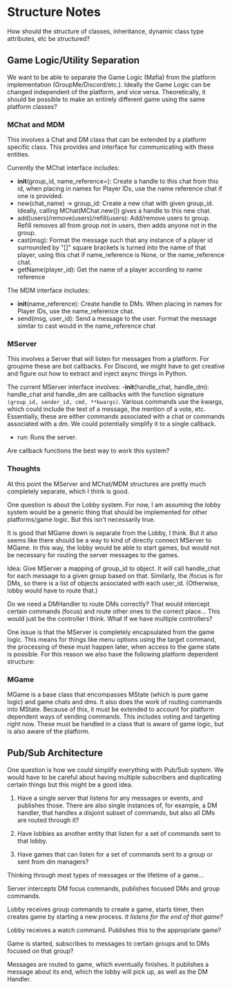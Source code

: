 # Structure Notes

How should the structure of classes, inheritance, dynamic class type attributes, etc be structured?

## Game Logic/Utility Separation

We want to be able to separate the Game Logic (Mafia) from the platform implementation (GroupMe/Discord/etc.). Ideally the Game Logic can be changed independent of the platform, and vice versa. Theoretically, it should be possible to make an entirely different game using the same platform classes?

### MChat and MDM

This involves a Chat and DM class that can be extended by a platform specific class. This provides and interface for communicating with these entities.

Currently the MChat interface includes:
- __init__(group_id, name_reference=): Create a handle to this chat from this id, when placing in names for Player IDs, use the name reference chat if one is provided.
- new(chat_name) -> group_id: Create a new chat with given group_id. Ideally, calling MChat(MChat.new()) gives a handle to this new chat.
- add(users)/remove(users)/refill(users): Add/remove users to group. Refill removes all from group not in users, then adds anyone not in the group.
- cast(msg): Format the message such that any instance of a player id surrounded by "[]" square brackets is turned into the name of that player, using this chat if name_reference is None, or the name_reference chat.
- getName(player_id): Get the name of a player according to name reference

The MDM interface includes:
- __init__(name_reference): Create handle to DMs. When placing in names for Player IDs, use the name_reference chat.
- send(msg, user_id): Send a message to the user. Format the message similar to cast would in the name_reference chat

### MServer

This involves a Server that will listen for messages from a platform. For groupme these are bot callbacks. For Discord, we might have to get creative and figure out how to extract and inject async things in Python.

The current MServer interface involves:
-__init__(handle_chat, handle_dm): handle_chat and handle_dm are callbacks with the function signature `(group_id, sender_id, cmd, **kwargs)`. Various commands use the kwargs, which could include the text of a message, the mention of a vote, etc. Essentially, these are either commands associated with a chat or commands associated with a dm. We could potentially simplify it to a single callback.
- run: Runs the server.

Are callback functions the best way to work this system?

### Thoughts

At this point the MServer and MChat/MDM structures are pretty much completely separate, which I think is good.

One question is about the Lobby system. For now, I am assuming the lobby system would be a generic thing that should be implemented for other platforms/game logic. But this isn't necessarily true.

It is good that MGame down is separate from the Lobby, I think. But it also seems like there should be a way to kind of directly connect MServer to MGame. In this way, the lobby would be able to start games, but would not be necessary for routing the server messages to the games.

Idea: Give MServer a mapping of group_id to object. It will call handle_chat for each message to a given group based on that. Similarly, the /focus is for DMs, so there is a list of objects associated with each user_id. (Otherwise, lobby would have to route that.)

Do we need a DMHandler to route DMs correctly? That would intercept certain commands (focus) and route other ones to the correct place... This would just be the controller I think. What if we have multiple controllers?

One issue is that the MServer is completely encapsulated from the game logic. This means for things like menu options using the target command, the processing of these must happen later, when access to the game state is possible. For this reason we also have the following platform dependent structure:

### MGame

MGame is a base class that encompasses MState (which is pure game logic) and game chats and dms. It also does the work of routing commands into MState. Because of this, it must be extended to account for platform dependent ways of sending commands. This includes voting and targeting right now. These must be handled in a class that is aware of game logic, but is also aware of the platform.

## Pub/Sub Architecture

One question is how we could simplify everything with Pub/Sub system. We would have to be careful about having multiple subscribers and duplicating certain things but this might be a good idea.

1. Have a single server that listens for any messages or events, and publishes those. There are also single instances of, for example, a DM handler, that handles a disjoint subset of commands, but also all DMs are routed through it?

2. Have lobbies as another entity that listen for a set of commands sent to that lobby.

3. Have games that can listen for a set of commands sent to a group or sent from dm managers?

Thinking through most types of messages or the lifetime of a game...

Server intercepts DM focus commands, publishes focused DMs and group commands.

Lobby receives group commands to create a game, starts timer, then creates game by starting a new process. _It listens for the end of that game?_

Lobby receives a watch command. Publishes this to the appropriate game?

Game is started, subscribes to messages to certain groups and to DMs focused on that group?

Messages are routed to game, which eventually finishes. It publishes a message about its end, which the lobby will pick up, as well as the DM Handler.